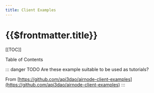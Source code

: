 ```yaml
---
title: Client Examples
---
```


# {{$frontmatter.title}}

[[TOC]]

<Version selectedVersion="next" />

<div class="toc-label">Table of Contents</div>

::: danger TODO
Are these example suitable to be used as tutorials?

From [https://github.com/api3dao/airnode-client-examples](https://github.com/api3dao/airnode-client-examples)
:::
